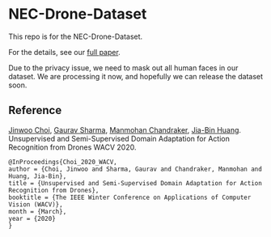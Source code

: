 # NEC-Drone-Dataset
This repo is for the NEC-Drone-Dataset. 

For the details, see our [full paper](http://openaccess.thecvf.com/content_WACV_2020/papers/Choi_Unsupervised_and_Semi-Supervised_Domain_Adaptation_for_Action_Recognition_from_Drones_WACV_2020_paper.pdf).

Due to the privacy issue, we need to mask out all human faces in our dataset. We are processing it now, and hopefully we can release the dataset soon.

## Reference
[Jinwoo Choi](https://sites.google.com/site/jchoivision/), [Gaurav Sharma](https://grvsharma.com/), [Manmohan Chandraker](https://cseweb.ucsd.edu/~mkchandraker/), [Jia-Bin Huang](https://filebox.ece.vt.edu/~jbhuang/index.html). Unsupervised and Semi-Supervised Domain Adaptation for Action Recognition from Drones WACV 2020.

```
@InProceedings{Choi_2020_WACV,
author = {Choi, Jinwoo and Sharma, Gaurav and Chandraker, Manmohan and Huang, Jia-Bin},
title = {Unsupervised and Semi-Supervised Domain Adaptation for Action Recognition from Drones},
booktitle = {The IEEE Winter Conference on Applications of Computer Vision (WACV)},
month = {March},
year = {2020}
}
```
